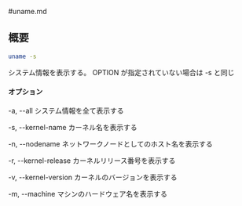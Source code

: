 #uname.md

## 概要

```bash
uname -s
```
システム情報を表示する。
OPTION が指定されていない場合は -s と同じ

#### オプション
-a, --all
システム情報を全て表示する

-s, --kernel-name
カーネル名を表示する

-n, --nodename
ネットワークノードとしてのホスト名を表示する

-r, --kernel-release
カーネルリリース番号を表示する

-v, --kernel-version
カーネルのバージョンを表示する

-m, --machine
マシンのハードウェア名を表示する
